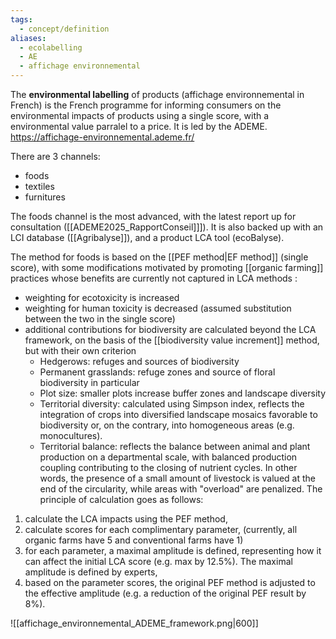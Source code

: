 ```yaml
---
tags:
  - concept/definition
aliases:
  - ecolabelling
  - AE
  - affichage environnemental
---
```

The **environmental labelling** of products (affichage environnemental in French) is the French programme for informing consumers on the environmental impacts of products using a single score, with a environmental value parralel to a price. It is led by the ADEME.
https://affichage-environnemental.ademe.fr/

There are 3 channels:
- foods
- textiles
- furnitures

The foods channel is the most advanced, with the latest report up for consultation ([[ADEME2025_RapportConseil]]]). It is also backed up with an LCI database ([[Agribalyse]]), and a product LCA tool (ecoBalyse).

The method for foods is based on the [[PEF method|EF method]] (single score), with some modifications motivated by promoting [[organic farming]] practices whose benefits are currently not captured in LCA methods :
- weighting for ecotoxicity is increased
- weighting for human toxicity is decreased (assumed substitution between the two in the single score)
- additional contributions for biodiversity are calculated beyond the LCA framework, on the basis of the [[biodiversity value increment]] method, but with their own criterion
	- Hedgerows: refuges and sources of biodiversity
	- Permanent grasslands: refuge zones and source of floral biodiversity in particular
	- Plot size: smaller plots increase buffer zones and landscape diversity
	- Territorial diversity: calculated using Simpson index, reflects the integration of crops into diversified landscape mosaics favorable to biodiversity or, on the contrary, into homogeneous areas (e.g. monocultures).
	- Territorial balance: reflects the balance between animal and plant production on a departmental scale, with balanced production coupling contributing to the closing of nutrient cycles. In other words, the presence of a small amount of livestock is valued at the end of the circularity, while areas with "overload" are penalized.
The principle of calculation goes as follows:
1. calculate the LCA impacts using the PEF method,
2. calculate scores for each complimentary parameter, (currently, all organic farms have 5 and conventional farms have 1)
3. for each parameter, a maximal amplitude is defined, representing how it can affect the initial LCA score (e.g. max by 12.5%). The maximal amplitude is defined by experts,
4. based on the parameter scores, the original PEF method is adjusted to the effective amplitude (e.g. a reduction of the original PEF result by 8%).

![[affichage_environnemental_ADEME_framework.png|600]]